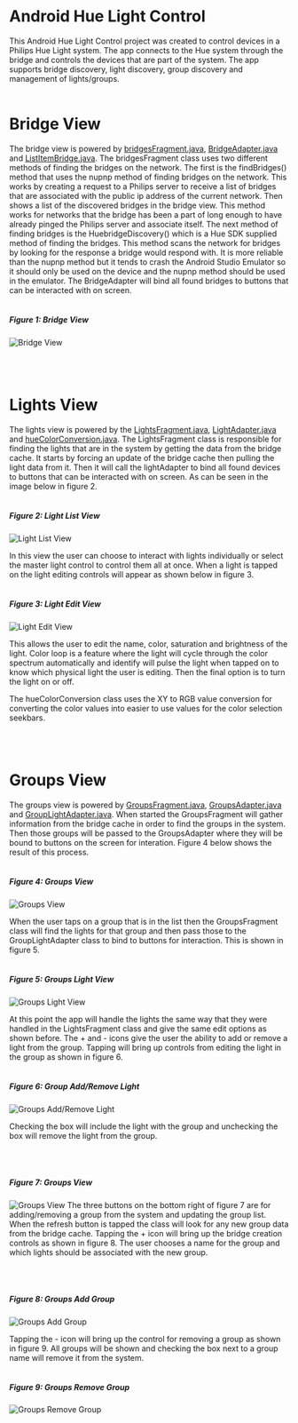 # Android Hue Light Control

This Android Hue Light Control project was created to control devices in a Philips Hue Light system. The app connects to the Hue system through the bridge and controls the devices that are part of the system. The app supports bridge discovery, light discovery, group discovery and management of lights/groups. 
<br></br>
# Bridge View

The bridge view is powered by 
[bridgesFragment.java](app/src/main/java/com/example/user/finalhcproject/bridgesFragment.java), [BridgeAdapter.java](app/src/main/java/com/example/user/finalhcproject/BridgeAdapter.java) and [ListItemBridge.java](app/src/main/java/com/example/user/finalhcproject/ListItemBridge.java). The bridgesFragment class uses two different methods of finding the bridges on the network. The first is the findBridges() method that uses the nupnp method of finding bridges on the network. This works by creating a request to a Philips server to receive a list of bridges that are associated with the public ip address of the current network. Then shows a list of the discovered bridges in the bridge view. This method works for networks that the bridge has been a part of long enough to have already pinged the Philips server and associate itself. The next method of finding bridges is the HuebridgeDiscovery() which is a Hue SDK supplied method of finding the bridges. This method scans the network for bridges by looking for the response a bridge would respond with. It is more reliable than the nupnp method but it tends to crash the Android Studio Emulator so it should only be used on the device and the nupnp method should be used in the emulator. The BridgeAdapter will bind all found bridges to buttons that can be interacted with on screen. 
<br></br>
##### Figure 1: Bridge View
![Bridge View](images/bridge.PNG)

<br></br>
# Lights View

The lights view is powered by the [LightsFragment.java](app/src/main/java/com/example/user/finalhcproject/LightsFragment.java), [LightAdapter.java](app/src/main/java/com/example/user/finalhcproject/LightAdapter.java) and [hueColorConversion.java](app/src/main/java/com/example/user/finalhcproject/hueColorConversion.java). The LightsFragment class is responsible for finding the lights that are in the system by getting the data from the bridge cache. It starts by forcing an update of the bridge cache then pulling the light data from it. Then it will call the lightAdapter to bind all found devices to buttons that can be interacted with on screen. As can be seen in the image below in figure 2. 
<br></br>
##### Figure 2: Light List View
![Light List View](images/lightsList.PNG)

In this view the user can choose to interact with lights individually or select the master light control to control them all at once. When a light is tapped on the light editing controls will appear as shown below in figure 3.
<br></br>
##### Figure 3: Light Edit View
![Light Edit View](images/lightEdit.PNG)

This allows the user to edit the name, color, saturation and brightness of the light. Color loop is a feature where the light will cycle through the color spectrum automatically and identify will pulse the light when tapped on to know which physical light the user is editing. Then the final option is to turn the light on or off. 

The hueColorConversion class uses the XY to RGB value conversion for converting the color values into easier to use values for the color selection seekbars. 

<br></br>
# Groups View

The groups view is powered by [GroupsFragment.java](app/src/main/java/com/example/user/finalhcproject/GroupsFragment.java), [GroupsAdapter.java](app/src/main/java/com/example/user/finalhcproject/GroupsAdapter.java) and [GroupLightAdapter.java](app/src/main/java/com/example/user/finalhcproject/GroupLightAdapter.java). When started the GroupsFragment will gather information from the bridge cache in order to find the groups in the system. Then those groups will be passed to the GroupsAdapter where they will be bound to buttons on the screen for interation. Figure 4 below shows the result of this process.
<br></br>
##### Figure 4: Groups View
![Groups View](images/groupList.PNG)

When the user taps on a group that is in the list then the GroupsFragment class will find the lights for that group and then pass those to the GroupLightAdapter class to bind to buttons for interaction. This is shown in figure 5.
<br></br>
##### Figure 5: Groups Light View
![Groups Light View](images/groupLightList.PNG)

At this point the app will handle the lights the same way that they were handled in the LightsFragment class and give the same edit options as shown before. The + and - icons give the user the ability to add or remove a light from the group. Tapping will bring up controls from editing the light in the group as shown in figure 6. 
<br></br>
##### Figure 6: Group Add/Remove Light
![Groups Add/Remove Light](images/groupAddLight.PNG)

Checking the box will include the light with the group and unchecking the box will remove the light from the group.

<br></br>
##### Figure 7: Groups View
![Groups View](images/groupList.PNG)
The three buttons on the bottom right of figure 7 are for adding/removing a group from the system and updating the group list. When the refresh button is tapped the class will look for any new group data from the bridge cache. Tapping the + icon will bring up the bridge creation controls as shown in figure 8. The user chooses a name for the group and which lights should be associated with the new group. 

<br></br>
##### Figure 8: Groups Add Group
![Groups Add Group](images/groupCreateGroup.PNG)

Tapping the - icon will bring up the control for removing a group as shown in figure 9. All groups will be shown and checking the box next to a group name will remove it from the system. 
<br></br>
##### Figure 9: Groups Remove Group
![Groups Remove Group](images/groupRemoveGroup.PNG)
